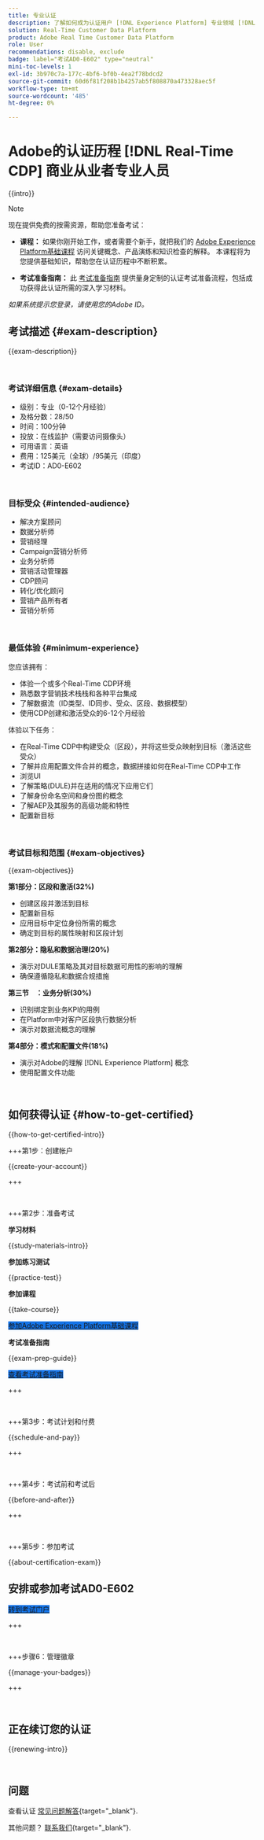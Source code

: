 ```yaml
---
title: 专业认证
description: 了解如何成为认证用户 [!DNL Experience Platform] 专业领域 [!DNL Real-Time Customer Data Platform]
solution: Real-Time Customer Data Platform
product: Adobe Real Time Customer Data Platform
role: User
recommendations: disable, exclude
badge: label="考试AD0-E602" type="neutral"
mini-toc-levels: 1
exl-id: 3b970c7a-177c-4bf6-bf0b-4ea2f78bdcd2
source-git-commit: 60d6f81f208b1b4257ab5f808870a473328aec5f
workflow-type: tm+mt
source-wordcount: '485'
ht-degree: 0%

---
```


# Adobe的认证历程 [!DNL Real-Time CDP] 商业从业者专业人员

{{intro}}

>[!NOTE]
>
>现在提供免费的按需资源，帮助您准备考试：
>
>* **课程：** 如果你刚开始工作，或者需要个新手，就把我们的 [Adobe Experience Platform基础课程](https://app.rockinfo.com/courses/216) 访问关键概念、产品演练和知识检查的解释。 本课程将为您提供基础知识，帮助您在认证历程中不断积累。
>
>* **考试准备指南：** 此 [考试准备指南](https://app.rockinfo.com/courses/playScorm/377) 提供量身定制的认证考试准备流程，包括成功获得此认证所需的深入学习材料。
>
>_如果系统提示您登录，请使用您的Adobe ID。_

## 考试描述 {#exam-description}

{{exam-description}}

<br>

### 考试详细信息 {#exam-details}

* 级别：专业（0-12个月经验）
* 及格分数：28/50
* 时间：100分钟
* 投放：在线监护（需要访问摄像头）
* 可用语言：英语
* 费用：125美元（全球）/95美元（印度）
* 考试ID：AD0-E602

<br>

### 目标受众 {#intended-audience}

* 解决方案顾问
* 数据分析师
* 营销经理
* Campaign营销分析师
* 业务分析师
* 营销活动管理器
* CDP顾问
* 转化/优化顾问
* 营销产品所有者
* 营销分析师

<br>

### 最低体验 {#minimum-experience}

您应该拥有：

* 体验一个或多个Real-Time CDP环境
* 熟悉数字营销技术栈栈和各种平台集成
* 了解数据流（ID类型、ID同步、受众、区段、数据模型）
* 使用CDP创建和激活受众的6-12个月经验

体验以下任务：

* 在Real-Time CDP中构建受众（区段），并将这些受众映射到目标（激活这些受众）
* 了解并应用配置文件合并的概念，数据拼接如何在Real-Time CDP中工作
* 浏览UI
* 了解策略(DULE)并在适用的情况下应用它们
* 了解身份命名空间和身份图的概念
* 了解AEP及其服务的高级功能和特性
* 配置新目标

<br>

### 考试目标和范围 {#exam-objectives}

{{exam-objectives}}

**第1部分：区段和激活(32%)**

* 创建区段并激活到目标
* 配置新目标
* 应用目标中定位身份所需的概念
* 确定到目标的属性映射和区段计划

**第2部分：隐私和数据治理(20%)**

* 演示对DULE策略及其对目标数据可用性的影响的理解
* 确保遵循隐私和数据合规措施

**第三节　：业务分析(30%)**

* 识别绑定到业务KPI的用例
* 在Platform中对客户区段执行数据分析
* 演示对数据流概念的理解

**第4部分：模式和配置文件(18%)**

* 演示对Adobe的理解 [!DNL Experience Platform] 概念
* 使用配置文件功能

<br>

## 如何获得认证 {#how-to-get-certified}

{{how-to-get-certified-intro}}

+++第1步：创建帐户

{{create-your-account}}

+++

<br>

+++第2步：准备考试

**学习材料**

{{study-materials-intro}}

**参加练习测试**

{{practice-test}}

**参加课程**

{{take-course}}

<a href="https://app.rockinfo.com/courses/216" target="_blank" class="spectrum-Button spectrum-Button--fill spectrum-Button--accent spectrum-Button--sizeM is-margin-bottom-big-big at-element-click-tracking" style="background-color:#1473E6">

<span class="spectrum-Button-label has-no-wrap">
   参加Adobe Experience Platform基础课程
</span>
</a>

**考试准备指南**

{{exam-prep-guide}}

<a href="https://app.rockinfo.com/courses/playScorm/377" target="_blank" class="spectrum-Button spectrum-Button--fill spectrum-Button--accent spectrum-Button--sizeM is-margin-bottom-big-big at-element-click-tracking" style="background-color:#1473E6">

<span class="spectrum-Button-label has-no-wrap">
   查看考试准备指南
</span>
</a>

+++

<br>

+++第3步：考试计划和付费

{{schedule-and-pay}}

+++

<br>

+++第4步：考试前和考试后

{{before-and-after}}

+++

<br>

+++第5步：参加考试

{{about-certification-exam}}

## 安排或参加考试AD0-E602

<a href="https://www.certmetrics.com/adobe/candidate/examity_sso.aspx?eid=AD0-E602" target="_blank" class="spectrum-Button spectrum-Button--fill spectrum-Button--accent spectrum-Button--sizeM is-margin-bottom-big-big at-element-click-tracking" style="background-color:#1473E6">

<span class="spectrum-Button-label has-no-wrap">
   转到考试门户
</span>
</a>

+++

<br>

+++步骤6：管理徽章

{{manage-your-badges}}

+++

<br>

## 正在续订您的认证

{{renewing-intro}}

<br>

## 问题

查看认证 [常见问题解答](https://experienceleague.adobe.com/docs/certification/certification/faq.html){target="_blank"}.

其他问题？ [联系我们](mailto:certif@adobe.com){target="_blank"}.